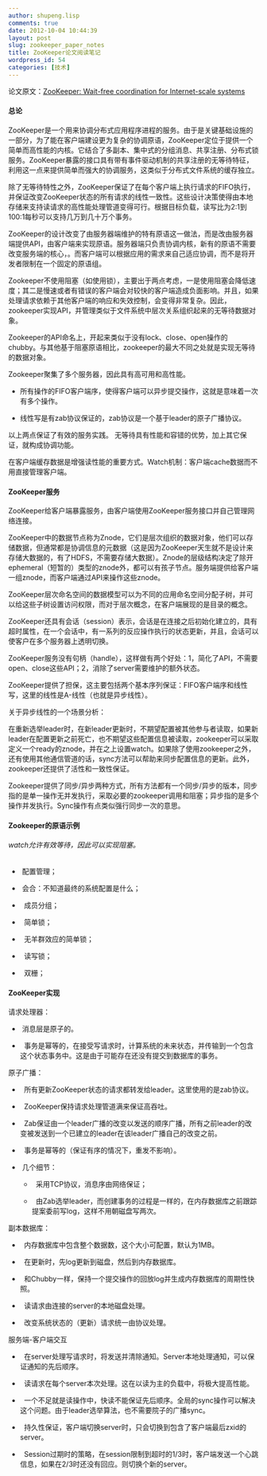 ```yaml
---
author: shupeng.lisp
comments: true
date: 2012-10-04 10:44:39
layout: post
slug: zookeeper_paper_notes
title: ZooKeeper论文阅读笔记
wordpress_id: 54
categories: [技术]
---
```


论文原文：[ZooKeeper: Wait-free coordination for Internet-scale systems](http://static.usenix.org/event/usenix10/tech/full_papers/Hunt.pdf)


#### 总论


ZooKeeper是一个用来协调分布式应用程序进程的服务。由于是关键基础设施的一部分，为了能在客户端建设更为复杂的协调原语，ZooKeeper定位于提供一个简单而高性能的内核。它结合了多副本、集中式的分组消息、共享注册、分布式锁服务。ZooKeeper暴露的接口具有带有事件驱动机制的共享注册的无等待特征，利用这一点来提供简单而强大的协调服务，这类似于分布式文件系统的缓存独立。

除了无等待特性之外，ZooKeeper保证了在每个客户端上执行请求的FIFO执行，并保证改变ZooKeeper状态的所有请求的线性一致性。这些设计决策使得由本地存储来支持读请求的高性能处理管道变得可行。根据目标负载，读写比为2:1到100:1每秒可以支持几万到几十万个事务。

ZooKeeper的设计改变了由服务器端维护的特有原语这一做法，而是改由服务器端提供API，由客户端来实现原语。服务器端只负责协调内核，新有的原语不需要改变服务端的核心，。而客户端可以根据应用的需求来自己适应协调，而不是将开发者限制在一个固定的原语组。

Zookeeper不使用阻塞（如使用锁），主要出于两点考虑，一是使用阻塞会降低速度；其二是慢速或者有错误的客户端会对较快的客户端造成负面影响。并且，如果处理请求依赖于其他客户端的响应和失效控制，会变得非常复杂。因此，zookeeper实现API，并管理类似于文件系统中层次关系组织起来的无等待数据对象。

Zookeeper的API命名上，开起来类似于没有lock、close、open操作的chubby。与其他基于阻塞原语相比，zookeeper的最大不同之处就是实现无等待的数据对象。

Zookeeper聚集了多个服务器，因此具有高可用和高性能。


   <!--break-->

	
  * 所有操作的FIFO客户端序，使得客户端可以异步提交操作，这就是意味着一次有多个操作。

	
  * 线性写是有zab协议保证的，zab协议是一个基于leader的原子广播协议。


以上两点保证了有效的服务实践。 无等待具有性能和容错的优势，加上其它保证，就构成协调功能。

在客户端缓存数据是增强读性能的重要方式。Watch机制：客户端cache数据而不用直接管理客户端。

#### ZooKeeper服务


ZooKeeper给客户端暴露服务，由客户端使用ZooKeeper服务接口并自己管理网络连接。

ZooKeeper中的数据节点称为Znode，它们是层次组织的数据对象，他们可以存储数据，但通常都是协调信息的元数据（这是因为ZooKeeper天生就不是设计来存储大数据的，有了HDFS，不需要存储大数据）。Znode的层级结构决定了除开ephemeral（短暂的）类型的znode外，都可以有孩子节点。服务端提供给客户端一组znode，而客户端通过API来操作这些znode。

ZooKeeper层次命名空间的数据模型可以为不同的应用命名空间分配子树，并可以给这些子树设置访问权限，而对于层次概念，在客户端展现的是目录的概念。

ZooKeeper还具有会话（session）表示，会话是在连接之后初始化建立的，具有超时属性，在一个会话中，有一系列的反应操作执行的状态更新，并且，会话可以使客户在多个服务器上透明切换。

ZooKeeper服务没有句柄（handle），这样做有两个好处：1，简化了API，不需要open、close这些API；2，消除了server需要维护的额外状态。

ZooKeeper提供了担保，这主要包括两个基本序列保证：FIFO客户端序和线性写，这里的线性是A-线性（也就是异步线性）。

关于异步线性的一个场景分析：

在重新选举leader时，在新leader更新时，不期望配置被其他参与者读取，如果新leader在配置更新之前死亡，也不期望这些配置信息被读取，zookeeper可以采取定义一个ready的znode，并在之上设置watch。如果除了使用zookeeper之外，还有使用其他通信管道的话，sync方法可以帮助来同步配置信息的更新。此外，zookeeper还提供了活性和一致性保证。

Zookeeper提供了同步/异步两种方式，所有方法都有一个同步/异步的版本，同步指的是单一操作无并发执行，采取必要的zookeeper调用和阻塞；异步指的是多个操作并发执行。Sync操作有点类似强行同步一次的意思。


#### Zookeeper的原语示例




###### watch允许有效等待，因此可以实现阻塞。





	
  *  配置管理；

	
  *  会合：不知道最终的系统配置是什么；

	
  *   成员分组；

	
  *   简单锁；

	
  *   无羊群效应的简单锁；

	
  *   读写锁；

	
  *   双栅；




#### ZooKeeper实现


请求处理器：



	
  *  消息层是原子的。

	
  *   事务是幂等的，在接受写请求时，计算系统的未来状态，并传输到一个包含这个状态事务中。这是由于可能存在还没有提交到数据库的事务。


原子广播：

	
  *   所有更新ZooKeeper状态的请求都转发给leader。这里使用的是zab协议。

	
  *   ZooKeeper保持请求处理管道满来保证高吞吐。

	
  *   Zab保证由一个leader广播的改变以发送的顺序广播，所有之前leader的改变被发送到一个已建立的leader在该leader广播自己的改变之前。

	
  *   事务是幂等的（保证有序的情况下，重发不影响）。

	
  *  几个细节：

	
    *   采用TCP协议，消息序由网络保证；

	
    *   由Zab选举leader，而创建事务的过程是一样的，在内存数据库之前跟踪提案委前写log，这样不用朝磁盘写两次。





副本数据库：

	
  *   内存数据库中包含整个数据数，这个大小可配置，默认为1MB。

	
  *   在更新时，先log更新到磁盘，然后到内存数据库。

	
  *   和Chubby一样，保持一个提交操作的回放log并生成内存数据库的周期性快照。

	
  *   读请求由连接的server的本地磁盘处理。

	
  *   改变系统状态的（更新）请求统一由协议处理。


服务端-客户端交互

	
  *   在server处理写请求时，将发送并清除通知。Server本地处理通知，可以保证通知的先后顺序。

	
  *   读请求在每个server本次处理。这在以读为主的负载中，将极大提高性能。

	
  *   一个不足就是读操作中，快读不能保证先后顺序。全局的sync操作可以解决这个问题。由于leader选举算法，也不需要院子的广播sync。

	
  *   持久性保证，客户端切换server时，只会切换到包含了客户端最后zxid的server。

	
  *   Session过期时的策略，在session限制到超时的1/3时，客户端发送一个心跳信息，如果在2/3时还没有回应。则切换个新的server。


